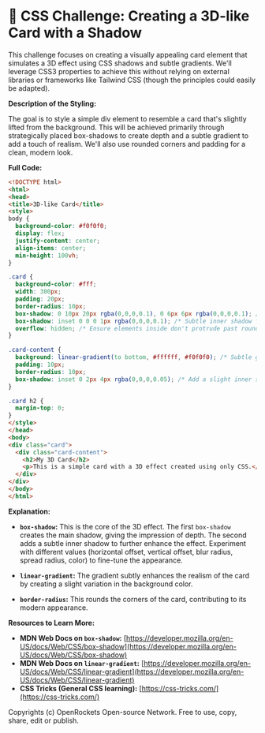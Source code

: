 # 🐞 CSS Challenge:  Creating a 3D-like Card with a Shadow


This challenge focuses on creating a visually appealing card element that simulates a 3D effect using CSS shadows and subtle gradients.  We'll leverage CSS3 properties to achieve this without relying on external libraries or frameworks like Tailwind CSS (though the principles could easily be adapted).

**Description of the Styling:**

The goal is to style a simple div element to resemble a card that's slightly lifted from the background.  This will be achieved primarily through strategically placed box-shadows to create depth and a subtle gradient to add a touch of realism.  We'll also use rounded corners and padding for a clean, modern look.


**Full Code:**

```html
<!DOCTYPE html>
<html>
<head>
<title>3D-like Card</title>
<style>
body {
  background-color: #f0f0f0;
  display: flex;
  justify-content: center;
  align-items: center;
  min-height: 100vh;
}

.card {
  background-color: #fff;
  width: 300px;
  padding: 20px;
  border-radius: 10px;
  box-shadow: 0 10px 20px rgba(0,0,0,0.1), 0 6px 6px rgba(0,0,0,0.1); /*Main Shadow*/
  box-shadow: inset 0 0 0 1px rgba(0,0,0,0.1); /* Subtle inner shadow for definition */
  overflow: hidden; /* Ensure elements inside don't protrude past rounded corners */
}

.card-content {
  background: linear-gradient(to bottom, #ffffff, #f0f0f0); /* Subtle gradient for realism */
  padding: 10px;
  border-radius: 10px;
  box-shadow: inset 0 2px 4px rgba(0,0,0,0.05); /* Add a slight inner shadow to enhance the gradient effect*/
}

.card h2 {
  margin-top: 0;
}
</style>
</head>
<body>
<div class="card">
  <div class="card-content">
    <h2>My 3D Card</h2>
    <p>This is a simple card with a 3D effect created using only CSS.</p>
  </div>
</div>
</body>
</html>
```

**Explanation:**

* **`box-shadow`:**  This is the core of the 3D effect. The first `box-shadow` creates the main shadow, giving the impression of depth.  The second adds a subtle inner shadow to further enhance the effect.  Experiment with different values (horizontal offset, vertical offset, blur radius, spread radius, color) to fine-tune the appearance.

* **`linear-gradient`:** The gradient subtly enhances the realism of the card by creating a slight variation in the background color.

* **`border-radius`:** This rounds the corners of the card, contributing to its modern appearance.


**Resources to Learn More:**

* **MDN Web Docs on `box-shadow`:** [https://developer.mozilla.org/en-US/docs/Web/CSS/box-shadow](https://developer.mozilla.org/en-US/docs/Web/CSS/box-shadow)
* **MDN Web Docs on `linear-gradient`:** [https://developer.mozilla.org/en-US/docs/Web/CSS/linear-gradient](https://developer.mozilla.org/en-US/docs/Web/CSS/linear-gradient)
* **CSS Tricks (General CSS learning):** [https://css-tricks.com/](https://css-tricks.com/)


Copyrights (c) OpenRockets Open-source Network. Free to use, copy, share, edit or publish.

